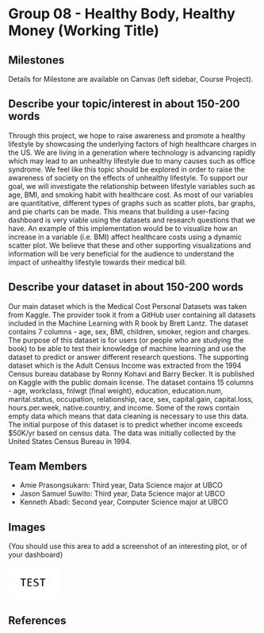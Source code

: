 # Group 08 - Healthy Body, Healthy Money (Working Title)

## Milestones

Details for Milestone are available on Canvas (left sidebar, Course Project).

## Describe your topic/interest in about 150-200 words

Through this project, we hope to raise awareness and promote a healthy lifestyle by showcasing the underlying factors of high healthcare charges in the US. We are living in a generation where technology is advancing rapidly which may lead to an unhealthy lifestyle due to many causes such as office syndrome. We feel like this topic should be explored in order to raise the awareness of society on the effects of unhealthy lifestyle. To support our goal, we will investigate the relationship between lifestyle variables such as age, BMI, and smoking habit with healthcare cost. As most of our variables are quantitative, different types of graphs such as scatter plots, bar graphs, and pie charts can be made. This means that building a user-facing dashboard is very viable using the datasets and research questions that we have. An example of this implementation would be to visualize how an increase in a variable (i.e. BMI) affect healthcare costs using a dynamic scatter plot. We believe that these and other supporting visualizations and information will be very beneficial for the audience to understand the impact of unhealthy lifestyle towards their medical bill.


## Describe your dataset in about 150-200 words

Our main dataset which is the Medical Cost Personal Datasets was taken from Kaggle. The provider took it from a GitHub user containing all datasets included in the Machine Learning with R book by Brett Lantz. The dataset contains 7 columns - age, sex, BMI, children, smoker, region and charges. The purpose of this dataset is for users (or people who are studying the book) to be able to test their knowledge of machine learning and use the dataset to predict or answer different research questions. The supporting dataset which is the Adult Census Income was extracted from the 1994 Census bureau database by Ronny Kohavi and Barry Becker. It is published on Kaggle with the public domain license. The dataset contains 15 columns - age, workclass, fnlwgt (final weight), education, education.num, marital.status, occupation, relationship, race, sex, capital.gain, capital.loss, hours.per.week, native.country, and income. Some of the rows contain empty data which means that data cleaning is necessary to use this data. The initial purpose of this dataset is to predict whether income exceeds $50K/yr based on census data. The data was initially collected by the United States Census Bureau in 1994.

## Team Members

- Amie Prasongsukarn: Third year, Data Science major at UBCO
- Jason Samuel Suwito:  Third year, Data Science major at UBCO
- Kenneth Abadi: Second year, Computer Science major at UBCO

## Images

{You should use this area to add a screenshot of an interesting plot, or of your dashboard}

<img src ="images/test.png" width="100px">

## References

